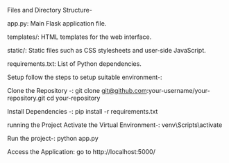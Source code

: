 Files and Directory Structure- 

app.py: Main Flask application file.

templates/: HTML templates for the web interface.

static/: Static files such as CSS stylesheets and user-side JavaScript.

requirements.txt: List of Python dependencies.

Setup
follow the steps to setup suitable environment-:

Clone the Repository -:
git clone git@github.com:your-username/your-repository.git
cd your-repository

Install Dependencies -: 
pip install -r requirements.txt

running the Project
Activate the Virtual Environment-:
venv\Scripts\activate

Run the project-:
python app.py

Access the Application:
go to http://localhost:5000/



